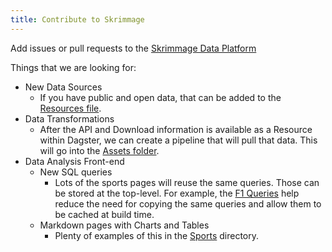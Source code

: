 ```yaml
---
title: Contribute to Skrimmage
---
```


Add issues or pull requests to the [Skrimmage Data Platform](https://github.com/Skrimmage/Data-Platform/issues)

Things that we are looking for:

- New Data Sources
    - If you have public and open data, that can be added to the [Resources file](https://github.com/Skrimmage/Data-Platform/blob/main/skrimmage/resources.py).
- Data Transformations
    - After the API and Download information is available as a Resource within Dagster, we can create a pipeline that will pull that data. This will go into the [Assets folder](https://github.com/Skrimmage/Data-Platform/tree/main/skrimmage/assets).
- Data Analysis Front-end
    - New SQL queries
        - Lots of the sports pages will reuse the same queries. Those can be stored at the top-level. For example, the [F1 Queries](https://github.com/Skrimmage/Data-Platform/tree/main/frontend/sources/f1) help reduce the need for copying the same queries and allow them to be cached at build time.
    - Markdown pages with Charts and Tables
        - Plenty of examples of this in the [Sports](https://github.com/Skrimmage/Data-Platform/tree/main/frontend/pages/sports) directory. 
